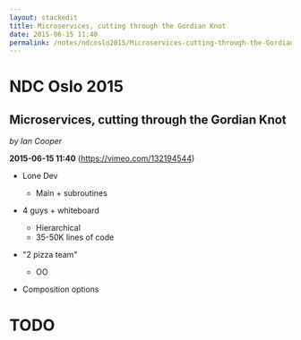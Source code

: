 ```yaml
---
layout: stackedit
title: Microservices, cutting through the Gordian Knot
date: 2015-06-15 11:40
permalink: /notes/ndcoslo2015/Microservices-cutting-through-the-Gordian-Knot.html
---
```


# NDC Oslo 2015
## Microservices, cutting through the Gordian Knot
*by Ian Cooper*

**2015-06-15 11:40** (https://vimeo.com/132194544)

* Lone Dev
	* Main + subroutines

* 4 guys +  whiteboard
	* Hierarchical
	* 35-50K lines of code

* "2 pizza team"
	* OO

* Composition options
# TODO